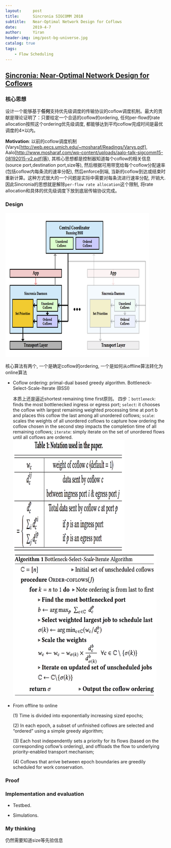 ```yaml
---
layout:     post
title:      Sincronia SIGCOMM 2018
subtitle:   Near-Optimal Network Design for Coflows
date:       2019-4-7
author:     Yiran
header-img: img/post-bg-universe.jpg
catalog: true
tags:
    - Flow Scheduling
---
```


## [Sincronia: Near-Optimal Network Design for Coflows](http://www.cs.cornell.edu/~ragarwal/pubs/sincronia.pdf)
### 核心思想 

设计一个能够基于**任何**支持优先级调度的传输协议的coflow调度机制。最大的贡献是理论证明了：只要给定一个合适的coflow的ordering, 任何per-flow的rate allocation按照这个ordering优先级调度, 都能够达到平均coflow完成时间是最优调度的4$\times$以内。

**Motivation**: 以前的coflow调度机制(Varys[http://web.eecs.umich.edu/~mosharaf/Readings/Varys.pdf], Aalo[http://www.mosharaf.com/wp-content/uploads/aalo-talk-sigcomm15-08192015-v2.pdf]等), 其核心思想都是控制器知道每个coflow的相关信息(source port,destination port,size等), 然后根据可用带宽给每个coflow分配速率(包括coflow内每条流的速率分配), 然后enforce到端, 当新的coflow到达或结束时重新计算。这种方式很大的一个问题是实际中需要对每条流进行速率分配, 开销大. 因此Sincronia的思想就是解除```per-flow rate allocation```这个限制, 将rate allocation和具体的优先级调度下放到底层传输协议完成。

### Design
   
   <img width="450" height="450" src="/img/post-sincronia-1.png"/>

   核心算法有两个, 一个是确定coflow的ordering, 一个是如何从offline算法转化为online算法

- Coflow ordering: primal-dual based greedy algorithm. Bottleneck-Select-Scale-Iterate (BSSI)
   
   本质上还是逼近shortest remaining time first原则。 四步：```bottleneck```: finds the most bottlenecked ingress or egress port;  ```select```: it chooses the coflow with largest remaining weighted processing time at port b and places this coflow the last among all unordered coflows; ```scale```: scales the weights of all unordered coflows to capture how ordering the coflow chosen in the second step impacts the completion time of all remaining coflows; ```iterate```: simply iterate on the set of unordered flows until all coflows are ordered.
   <img width="350" height="350" src="/img/post-sincronia-2.png"/>
   <img width="450" height="450" src="/img/post-sincronia-3.png"/>


- From offline to online
 
  (1) Time is divided into exponentially increasing sized epochs;

  (2) In each epoch, a subset of unfinished coflows are selected and “ordered” using a simple greedy algorithm;

  (3) Each host independently sets a priority for its flows (based on the corresponding coflow’s ordering), and offloads the flow to underlying priority-enabled transport mechanism;

  (4) Coflows that arrive between epoch boundaries are greedily scheduled for work conservation.


### Proof
  

### Implementation and evaluation
 
- Testbed.

- Simulations. 

### My thinking

仍然需要知道size等先验信息